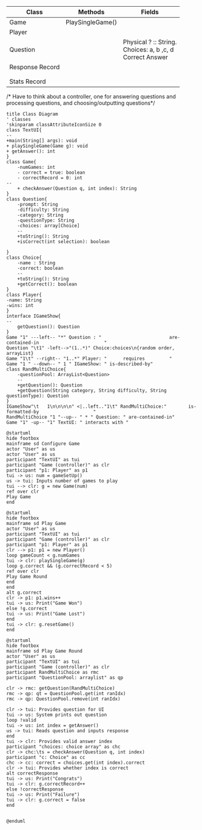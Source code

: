 | Class           | Methods                | Fields                                                              |
|-----------------|------------------------|---------------------------------------------------------------------|
| Game            | PlaySingleGame() <br/> |                                                                     |
| Player          |                        |                                                                     |
| Question        |                        | Physical ? :: String. <br/>Choices: a, b ,c, d <br/> Correct Answer |
| Response Record |                        |                                                                     |
|                 |                        |                                                                     |
|                 |                        |                                                                     |
| Stats Record    |                        |                                                                     |   

/* Have to think about a controller, one for answering questions and processing questions, and choosing/outputting questions*/
```plantuml
title Class Diagram
' classes
'skinparam classAttributeIconSize 0 
class TextUI{
--
+main(String[] args): void
+ playSingleGame(Game g): void
+ getAnswer(): int
}
class Game{
    -numGames: int
    - correct = true: boolean
    - correctRecord = 0: int
--
    + checkAnswer(Question q, int index): String
}
class Question{
    -prompt: String
    -difficulty: String
    -category: String
    -questionType: String
    -choices: array[Choice]
    --
    +toString(): String
    +isCorrect(int selection): boolean
    
}
class Choice{
    -name : String
    -correct: boolean
    --
    +toString(): String
    +getCorrect(): boolean
}
class Player{
-name: String
-wins: int
}
interface IGameShow{
--
    getQuestion(): Question
}
Game "1" ---left-- "*" Question : "                         are-contained-in                        "
Question "\t1" -left-->"(1..*)" Choice:choices\n{random order, arrayList}
Game "1\t" --right-- "1..*" Player: "      requires         "
Game "1 " --down-- " 1 " IGameShow: " is-described-by"
class RandMultiChoice{
    -questionPool: ArrayList<Question>
    --
    +getQuestion(): Question
    +getQuestion(String category, String difficulty, String questionType): Question
}
IGameShow"\t   1\n\n\n\n" <|..left.."1\t" RandMultiChoice:"        is-formatted-by                    "
RandMultiChoice "1 "--up-- " * " Question: " are-contained-in"
Game "1" -up-- "1" TextUI: " interacts with "
```

```plantuml
@startuml
hide footbox
mainframe sd Configure Game
actor "User" as us
actor "User" as us 
participant "TextUI" as tui 
participant "Game (controller)" as clr 
participant "p1: Player" as p1
tui -> us: num = gameSetUp()
us -> tui: Inputs number of games to play
tui --> clr: g = new Game(num)
ref over clr
Play Game
end
```
```plantuml
@startuml
hide footbox
mainframe sd Play Game
actor "User" as us 
participant "TextUI" as tui 
participant "Game (controller)" as clr 
participant "p1: Player" as p1
clr --> p1: p1 = new Player()
loop gameCount < g.numGames
tui -> clr: playSingleGame(g)
loop g.correct && (g.correctRecord < 5)
ref over clr
Play Game Round
end
end
alt g.correct
clr -> p1: p1.wins++
tui -> us: Print("Game Won")
else !g.correct
tui -> us: Print("Game Lost")
end
tui -> clr: g.resetGame()
end

```
```plantuml
@startuml
hide footbox
mainframe sd Play Game Round
actor "User" as us 
participant "TextUI" as tui 
participant "Game (controller)" as clr
participant RandMultiChoice as rmc
participant "QuestionPool: arraylist" as qp

clr -> rmc: getQuestion(RandMultiChoice)
rmc -> qp: qt = QuestionPool.get(int ranIdx)
rmc -> qp: QuestionPool.remove(int ranIdx)

clr -> tui: Provides question for UI
tui -> us: System prints out question
loop !valid
tui -> us: int index = getAnswer()
us -> tui: Reads question and inputs response
end
tui -> clr: Provides valid answer index
participant "choices: choice array" as chc
clr -> chc:\ts = checkAnswer(Question q, int index)
participant "c: Choice" as cc 
chc -> cc: correct = choices.get(int index).correct
clr -> tui: Provides whether index is correct 
alt correctResponse
tui -> us: Print("Congrats")
tui -> clr: g.correctRecord++ 
else !correctResponse
tui -> us: Print("Failure")
tui -> clr: g.correct = false
end


@enduml
``` 
